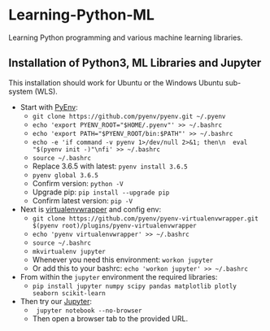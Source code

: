 # Learning-Python-ML
Learning Python programming and various machine learning libraries.

## Installation of Python3, ML Libraries and Jupyter

This installation should work for Ubuntu or the Windows Ubuntu sub-system (WLS).

* Start with [PyEnv](https://github.com/pyenv/pyenv):
  * `git clone https://github.com/pyenv/pyenv.git ~/.pyenv`
  * `echo 'export PYENV_ROOT="$HOME/.pyenv"' >> ~/.bashrc`
  * `echo 'export PATH="$PYENV_ROOT/bin:$PATH"' >> ~/.bashrc`
  * `echo -e 'if command -v pyenv 1>/dev/null 2>&1; then\n  eval "$(pyenv init -)"\nfi' >> ~/.bashrc`
  * `source ~/.bashrc`
  * Replace 3.6.5 with latest: `pyenv install 3.6.5`
  * `pyenv global 3.6.5`
  * Confirm version: `python -V`
  * Upgrade pip: `pip install --upgrade pip`
  * Confirm latest version: `pip -V`
* Next is [virtualenvwrapper](https://github.com/pyenv/pyenv-virtualenvwrapper) and config env:
  * `git clone https://github.com/pyenv/pyenv-virtualenvwrapper.git $(pyenv root)/plugins/pyenv-virtualenvwrapper`
  * `echo 'pyenv virtualenvwrapper' >> ~/.bashrc`
  * `source ~/.bashrc`
  * `mkvirtualenv jupyter`
  * Whenever you need this environment: `workon jupyter`
  * Or add this to your bashrc: `echo 'workon jupyter' >> ~/.bashrc`
* From within the `jupyter` environment the required libraries:
  * `pip install jupyter numpy scipy pandas matplotlib plotly seaborn scikit-learn`
* Then try our [Jupyter](https://jupyter.org/): 
  * ` jupyter notebook --no-browser`
  * Then open a browser tab to the provided URL.
  
